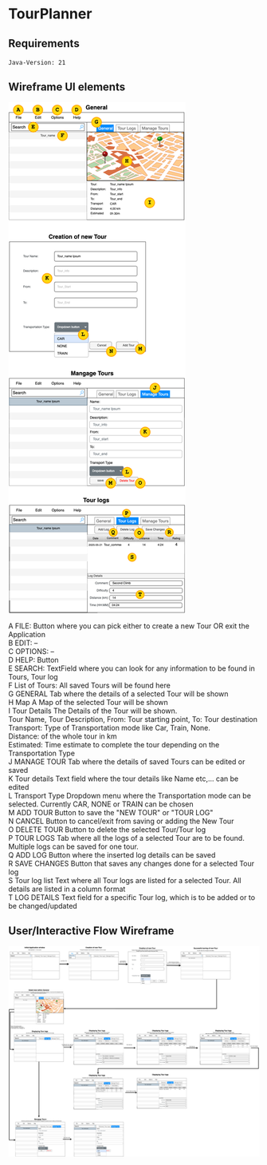 # TourPlanner

## Requirements
```
Java-Version: 21
```





## Wireframe UI elements
![Picture UI elements](TPUIelements.png)

A	FILE:	 	Button where you can pick either to create a new Tour OR exit the Application  
B	EDIT: 		–  
C	OPTIONS:	–  
D	HELP:		Button  
E	SEARCH:		TextField where you can look for any information to be found in Tours, Tour log  
F	List of Tours:	All saved Tours will be found here  
G	GENERAL		Tab where the details of a selected Tour will be shown  
H	Map		A Map of the selected Tour will be shown  
I	Tour Details	The Details of the Tour will be shown.  
			Tour Name, Tour Description, From: Tour starting point, To: Tour destination  
			Transport: Type of Transportation mode like Car, Train, None.  
			Distance: of the whole tour in km  
			Estimated: Time estimate to complete the tour depending on the Transportation Type  
J	MANAGE TOUR	Tab where the details of saved Tours can be edited or saved  
K	Tour details	Text field where the tour details like Name etc,... can be edited  
L	Transport Type	Dropdown menu where the Transportation mode can be selected. Currently CAR, NONE or TRAIN can be chosen  
M	ADD TOUR	Button to save the "NEW TOUR" or "TOUR LOG"  
N	CANCEL		Button to cancel/exit from saving or adding the New Tour  
O	DELETE TOUR	Button to delete the selected Tour/Tour log  
P	TOUR LOGS	Tab where all the logs of a selected Tour are to be found. Multiple logs can be saved for one tour.  
Q	ADD LOG		Button where the inserted log details can be saved  
R	SAVE CHANGES	Button that saves any changes done for a selected Tour log  
S	Tour log list	Text where all Tour logs are listed for a selected Tour. All details are listed in a column format  
T	LOG DETAILS	Text field for a specific Tour log, which is to be added or to be changed/updated  

## User/Interactive Flow Wireframe  
![Pic Wireframe](TPWireframe.png)